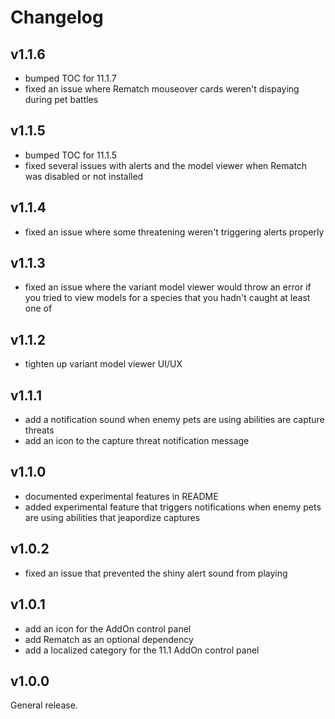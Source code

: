 # Changelog

## v1.1.6

- bumped TOC for 11.1.7
- fixed an issue where Rematch mouseover cards weren't dispaying during pet battles

## v1.1.5

- bumped TOC for 11.1.5
- fixed several issues with alerts and the model viewer when Rematch was disabled or not installed

## v1.1.4

- fixed an issue where some threatening weren't triggering alerts properly

## v1.1.3

- fixed an issue where the variant model viewer would throw an error if you tried to view models for a species that you hadn't caught at least one of

## v1.1.2

- tighten up variant model viewer UI/UX

## v1.1.1

- add a notification sound when enemy pets are using abilities are capture threats
- add an icon to the capture threat notification message

## v1.1.0

- documented experimental features in README
- added experimental feature that triggers notifications when enemy pets are using abilities that jeapordize captures

## v1.0.2

- fixed an issue that prevented the shiny alert sound from playing

## v1.0.1

- add an icon for the AddOn control panel
- add Rematch as an optional dependency
- add a localized category for the 11.1 AddOn control panel

## v1.0.0

General release.
